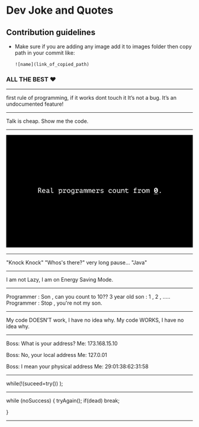 # Dev Joke and Quotes 
## Contribution guidelines

* Make sure if you are adding any image add it to images folder then copy path in your commit like:

      

      ![name](link_of_copied_path)

      

### ALL THE BEST :heart:


***
first rule of programming,
if it works dont touch it
It’s not a bug. It’s an undocumented feature!

***
Talk is cheap. Show me the code. 

***
![joke programming](./images/joke-programmer-count.jpg)
***
"Knock Knock"
"Whos's there?"
very long pause...
"Java"
***
I am not Lazy, I am on Energy Saving Mode.
***

Programmer : Son , can you count to 10??
3 year old son : 1 , 2 , .....
Programmer : Stop , you're not my son.

***
My code DOESN’T work, I have no idea why. My code WORKS, I have no idea why.
***
Boss: What is your address?
Me: 173.168.15.10

Boss: No, your local address
Me: 127.0.01

Boss: I mean your physical address
Me: 29:01:38:62:31:58

***
while(!(suceed=try()) ); 
***
while (noSuccess)
{
            tryAgain();
            if(dead)
                   break;
                   
}
***
